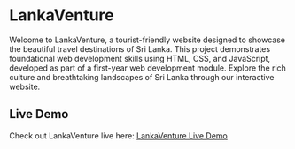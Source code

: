 # LankaVenture

Welcome to LankaVenture, a tourist-friendly website designed to showcase the beautiful travel destinations of Sri Lanka. This project demonstrates foundational web development skills using HTML, CSS, and JavaScript, developed as part of a first-year web development module. Explore the rich culture and breathtaking landscapes of Sri Lanka through our interactive website.

## Live Demo

Check out LankaVenture live here: [LankaVenture Live Demo](https://kalindugunathilake.github.io/Lankaventure) 
